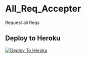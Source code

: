 # All_Req_Accepter
Request all Reqs
## Deploy to Heroku 

[![Deploy To Heroku](https://www.herokucdn.com/deploy/button.svg)](https://heroku.com/deploy?template=https://github.com/matrixbotz0/All_Req_Accepter)
